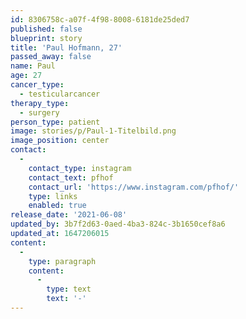 ```yaml
---
id: 8306758c-a07f-4f98-8008-6181de25ded7
published: false
blueprint: story
title: 'Paul Hofmann, 27'
passed_away: false
name: Paul
age: 27
cancer_type:
  - testicularcancer
therapy_type:
  - surgery
person_type: patient
image: stories/p/Paul-1-Titelbild.png
image_position: center
contact:
  -
    contact_type: instagram
    contact_text: pfhof
    contact_url: 'https://www.instagram.com/pfhof/'
    type: links
    enabled: true
release_date: '2021-06-08'
updated_by: 3b7f2d63-0aed-4ba3-824c-3b1650cef8a6
updated_at: 1647206015
content:
  -
    type: paragraph
    content:
      -
        type: text
        text: '-'
---
```

